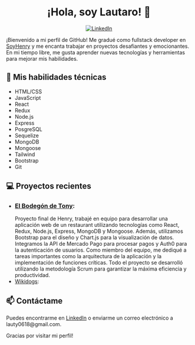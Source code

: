 <h1 align="center">¡Hola, soy Lautaro! 👋</h1>
<p align="center">
  <a href="https://www.linkedin.com/in/lautaro-farias-247-"
     target="blank"><img src="https://img.shields.io/badge/-LinkedIn-blue?style=flat-square&logo=Linkedin&logoColor=white&link=https://www.linkedin.com/in/[Tu nombre]/" alt="LinkedIn"></a>
</p>

<p>¡Bienvenido a mi perfil de GitHub! Me gradué como fullstack developer en <a href="https://www.soyhenry.com/?utm_source=google&utm_medium=cpc&utm_campaign=GADS_SEARCH_ARG_BRAND&utm_content=brand&gclid=CjwKCAjw586hBhBrEiwAQYEnHc-tWj5noyHDxMMI0qEe8l-ZarCmn6qH9ONllBPf8PKfWIaO8AgXHxoCY-4QAvD_BwE"target="_blank">SoyHenry</a> y me encanta trabajar en proyectos desafiantes y emocionantes. En mi tiempo libre, me gusta aprender nuevas tecnologías y herramientas para mejorar mis habilidades.</p>

<h2>🚀 Mis habilidades técnicas</h2>
<ul>
  <li>HTML/CSS</li>
  <li>JavaScript</li>
  <li>React</li>
  <li>Redux</li>
  <li>Node.js</li>
  <li>Express</li>
  <li>PosgreSQL</li>
  <li>Sequelize</li>
  <li>MongoDB</li>
  <li>Mongoose</li>
  <li>Tailwind
  <li>Bootstrap</li>
  <li>Git</li>
</ul>

<h2>💻 Proyectos recientes</h2>
<ul>
  <li><a href="https://el-bodegon-cliente-local.vercel.app/">
    <h3>
    El Bodegón de Tony</a>:
    </h3>
    Proyecto final de Henry, trabajé en equipo para desarrollar una aplicación web de un restaurant utilizando tecnologías como React, Redux, Node.js, Express, MongoDB y Mongoose. Además, utilizamos Bootstrap para el diseño y Chart.js para la visualización de datos. Integramos la API de Mercado Pago para procesar pagos y Auth0 para la autenticación de usuarios. Como miembro del equipo, me dediqué a tareas importantes como la arquitectura de la aplicación y la implementación de funciones críticas.
Todo el proyecto se desarrolló utilizando la metodología Scrum para garantizar la máxima eficiencia y productividad.</li>
  <li><a href="ttps://github.com/LautyFarias247/PI_Dogs_Henry">Wikidogs</a>:</li>
</ul>

<h2>📫 Contáctame</h2>
<p>Puedes encontrarme en <a href="https://www.linkedin.com/in/lautaro-farias-247-">LinkedIn</a> o enviarme un correo electrónico a lauty0618@gmail.com.</p>
<p>Gracias por visitar mi perfil!</p>

